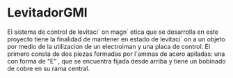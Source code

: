 # LevitadorGMI
El sistema de control de levitaci´ on magn´ etica que se desarrolla en este proyecto tiene la finalidad de mantener en estado de levitaci´ on a un objeto por medio de la utilizacion de un electroiman y una placa de control. El primero consta de dos piezas formadas por l´aminas de acero apiladas: una con forma de “E” , que se encuentra fijada desde arriba y tiene un bobinado de cobre en su rama central.
